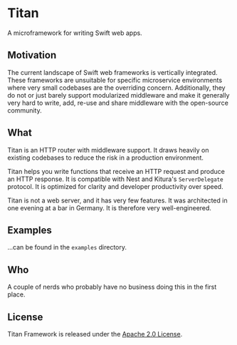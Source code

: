 # Titan

A microframework for writing Swift web apps.

## Motivation

The current landscape of Swift web frameworks is vertically integrated. These frameworks are unsuitable for specific microservice environments where very small codebases are the overriding concern. Additionally, they do not or just barely support modularized middleware and make it generally very hard to write, add, re-use and share middleware with the open-source community.

## What

Titan is an HTTP router with middleware support. It draws heavily on existing codebases to reduce the risk in a production environment.

Titan helps you write functions that receive an HTTP request and produce an HTTP response. It is compatible with Nest and Kitura's `ServerDelegate` protocol. It is optimized for clarity and developer productivity over speed.

Titan is not a web server, and it has very few features. It was architected in one evening at a bar in Germany. It is therefore very well-engineered.

## Examples

...can be found in the `examples` directory.

## Who

A couple of nerds who probably have no business doing this in the first place.

## License

Titan Framework is released under the [Apache 2.0 License](https://github.com/bermudadigitalstudio/titan/blob/master/LICENSE.txt).
